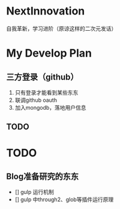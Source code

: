 # NextInnovation
自我革新，学习进阶（原谅这样的二次元发话）

# My Develop Plan
## 三方登录（github）
1. 只有登录才能看到某些东东
2. 联调github oauth
3. 加入mongodb，落地用户信息

## TODO

# TODO
## Blog准备研究的东东
- [] gulp 运行机制
- [] gulp 中through2、glob等插件运行原理
